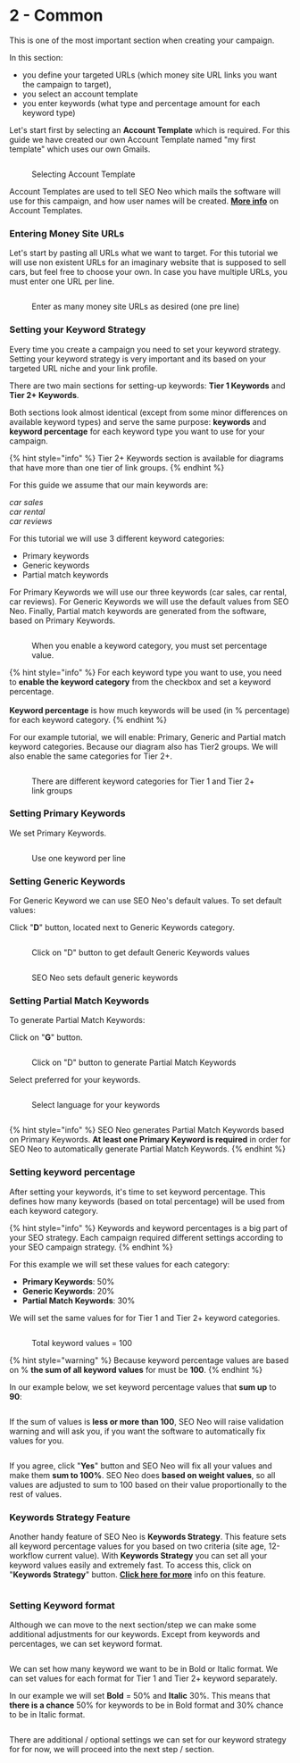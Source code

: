 # 2 - Common

This is one of the most important section when creating your campaign.

&#x20;In this section:

* you define your targeted URLs (which money site URL links you want the campaign to target),
* you select an account template&#x20;
* you enter keywords (what type and percentage amount for each keyword type)

Let's start first by selecting an **Account Template** which is required. For this guide we have created our own Account Template named "my first template" which uses our own Gmails.

<figure><img src="../../../.gitbook/assets/common-account templates.jpg" alt=""><figcaption><p>Selecting Account Template</p></figcaption></figure>

Account Templates are used to tell SEO Neo which mails the software will use for this campaign, and how user names will be created. [**More info**](../../../documentation/account-templates/) on Account Templates.

### Entering Money Site URLs

Let's start by pasting all URLs what we want to target. For this tutorial we will use non existent URLs for an imaginary website that is supposed to sell cars, but feel free to choose your own. In case you have multiple URLs, you must enter one URL per line.

<figure><img src="../../../.gitbook/assets/common-money site urls.jpg" alt=""><figcaption><p>Enter as many money site URLs as desired (one pre line)</p></figcaption></figure>

### Setting your Keyword Strategy

Every time you create a campaign you need to set your keyword strategy. Setting your keyword strategy is very important and its based on your targeted URL niche and your link profile.

There are two main sections for setting-up keywords: **Tier 1 Keywords** and **Tier 2+ Keywords**.

Both sections look almost identical (except from some minor differences on available keyword types) and serve the same purpose: **keywords** and **keyword percentage** for each keyword type you want to use for your campaign.

{% hint style="info" %}
Tier 2+ Keywords section is available for diagrams that have more than one tier of link groups.
{% endhint %}

For this guide we assume that our main keywords are:

_car sales_\
_car rental_\
_car reviews_

For this tutorial we will use 3 different keyword categories:

* Primary keywords
* Generic keywords
* Partial match keywords

For Primary Keywords we will use our three keywords (car sales, car rental, car reviews). For Generic Keywords we will use the default values from SEO Neo. Finally, Partial match keywords are generated from the software, based on Primary Keywords.

<figure><img src="../../../.gitbook/assets/keyword settings.jpg" alt=""><figcaption><p>When you enable a keyword category, you must set percentage value.</p></figcaption></figure>

{% hint style="info" %}
For each keyword type you want to use, you need to **enable the keyword category** from the checkbox and set a keyword percentage.\
\
**Keyword percentage** is how much keywords will be used (in % percentage) for each keyword category.
{% endhint %}

For our example tutorial, we will enable: Primary, Generic and Partial match keyword categories. Because our diagram also has Tier2 groups. We will also enable the same categories for Tier 2+.

<figure><img src="../../../.gitbook/assets/toggle keyword categories.JPG" alt=""><figcaption><p>There are different keyword categories for Tier 1 and Tier 2+ link groups</p></figcaption></figure>

### Setting Primary Keywords

We set Primary Keywords.

<figure><img src="../../../.gitbook/assets/primary keywords.jpg" alt=""><figcaption><p>Use one keyword per line</p></figcaption></figure>

### Setting Generic Keywords

For Generic Keyword we can use SEO Neo's default values. To set default values:

Click "**D**" button, located next to Generic Keywords category.

<figure><img src="../../../.gitbook/assets/generate generic keywords.jpg" alt=""><figcaption><p>Click on "D" button to get default Generic Keywords values </p></figcaption></figure>

<figure><img src="../../../.gitbook/assets/generate generic keywords 2.jpg" alt=""><figcaption><p>SEO Neo sets default generic keywords</p></figcaption></figure>

### Setting Partial Match Keywords

To generate Partial Match Keywords: &#x20;

Click on "**G**" button.

<figure><img src="../../../.gitbook/assets/generate partial match keywords.jpg" alt=""><figcaption><p>Click on "D" button to generate Partial Match Keywords</p></figcaption></figure>

Select preferred for your keywords.

<figure><img src="../../../.gitbook/assets/generate partial match keywords 2.jpg" alt=""><figcaption><p>Select language for your keywords</p></figcaption></figure>

<figure><img src="../../../.gitbook/assets/generate partial match keywords 3.jpg" alt=""><figcaption></figcaption></figure>

{% hint style="info" %}
SEO Neo generates Partial Match Keywords based on Primary Keywords. **At least one Primary Keyword is required** in order for SEO Neo to automatically generate Partial Match Keywords.
{% endhint %}

### Setting keyword percentage

After setting your keywords, it's time to set keyword percentage. This defines how many keywords (based on total percentage) will be used from each keyword category.

{% hint style="info" %}
Keywords and keyword percentages is a big part of your SEO strategy. Each campaign required different settings according to your SEO campaign strategy.
{% endhint %}

For this example we will set these values for each category:

* **Primary Keywords**: 50%
* **Generic Keywords**: 20%
* **Partial Match Keywords**: 30%

We will set the same values for for Tier 1 and Tier 2+ keyword categories.

<figure><img src="../../../.gitbook/assets/keyword percentage values 2.jpg" alt=""><figcaption><p>Total keyword values = 100</p></figcaption></figure>

{% hint style="warning" %}
Because keyword percentage values are based on % **the sum of all keyword values** for must be **100**.
{% endhint %}

In our example below, we set keyword percentage values that **sum up** to **90**:

<figure><img src="../../../.gitbook/assets/keyword percentage 90pc.jpg" alt=""><figcaption></figcaption></figure>

If the sum of values is **less or more** **than 100**, SEO Neo will raise validation warning and will ask you, if you want the software to automatically fix values for you.

<figure><img src="../../../.gitbook/assets/keyword percentage fix values 1.jpg" alt=""><figcaption></figcaption></figure>

If you agree, click "**Yes**" button and SEO Neo will fix all your values and make them **sum to 100%**. SEO Neo does **based on weight values**, so all values are adjusted to sum to 100 based on their value proportionally to the rest of values.

### Keywords Strategy Feature

Another handy feature of SEO Neo is **Keywords Strategy**. This feature sets all keyword percentage values for you based on two criteria (site age, 12-workflow current value).  With **Keywords Strategy** you can set all your keyword values easily and extremely fast. To access this, click on "**Keywords Strategy**" button. [**Click here for more**](../../../documentation/features/keywords-strategy.md) info on this feature.

<figure><img src="../../../.gitbook/assets/keyword strategy.jpg" alt=""><figcaption></figcaption></figure>

### Setting Keyword format

Although we can move to the next section/step we can make some additional adjustments for our keywords. Except from keywords and percentages, we can set keyword format.

<figure><img src="../../../.gitbook/assets/keyword format.jpg" alt=""><figcaption></figcaption></figure>

We can set how many keyword we want to be in Bold or Italic format. We can set values for each format for Tier 1 and Tier 2+ keyword separately.

In our example we will set **Bold** = 50% and **Italic** 30%. This means that **there is a chance** 50% for keywords to be in Bold format and 30% chance to be in Italic format.

<figure><img src="../../../.gitbook/assets/keyword format 2.jpg" alt=""><figcaption></figcaption></figure>

There are additional / optional settings we can set for our keyword strategy for for now, we will proceed into the next step / section.

